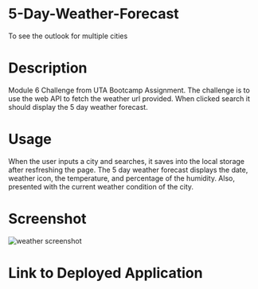 # 5-Day-Weather-Forecast
To see the outlook for multiple cities

# Description
Module 6 Challenge from UTA Bootcamp Assignment. The challenge is to use the web API to fetch the weather url provided. When clicked search it should display the 5 day weather forecast. 

# Usage 
When the user inputs a city and searches, it saves into the local storage after resfreshing the page. The 5 day weather forecast displays the date, weather icon, the temperature, and percentage of the humidity. Also, presented with the current weather condition of the city. 

# Screenshot
![weather screenshot](https://user-images.githubusercontent.com/110949754/197895007-3c0aa22e-0e85-4756-824d-57f87110d161.PNG)

# Link to Deployed Application
